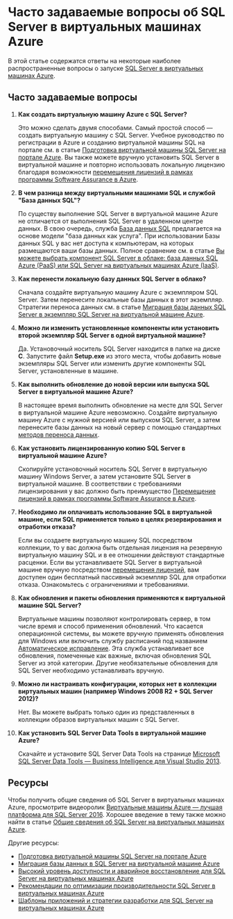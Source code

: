 <properties
	pageTitle="Часто задаваемые вопросы об SQL Server в виртуальных машинах Azure | Microsoft Azure"
	description="В этой статье содержатся ответы на часто задаваемые вопросы о запуске SQL Server в виртуальных машинах Azure."
	services="virtual-machines-windows"
	documentationCenter=""
	authors="v-shysun"
	manager="msmets"
	editor=""
	tags="azure-service-management"/>

<tags
	ms.service="virtual-machines-windows"
	ms.devlang="na"
	ms.topic="article"
	ms.tgt_pltfrm="vm-windows-sql-server"
	ms.workload="infrastructure-services"
	ms.date="04/27/2016"
	ms.author="v-shysun"/>

# Часто задаваемые вопросы об SQL Server в виртуальных машинах Azure

В этой статье содержатся ответы на некоторые наиболее распространенные вопросы о запуске [SQL Server в виртуальных машинах Azure](https://azure.microsoft.com/services/virtual-machines/sql-server/).

## Часто задаваемые вопросы

1. **Как создать виртуальную машину Azure с SQL Server?**

	Это можно сделать двумя способами. Самый простой способ — создать виртуальную машину с SQL Server. Учебное руководство по регистрации в Azure и созданию виртуальной машины SQL на портале см. в статье [Подготовка виртуальной машины SQL Server на портале Azure](virtual-machines-windows-portal-sql-server-provision.md). Вы также можете вручную установить SQL Server в виртуальной машине и повторно использовать локальную лицензию благодаря возможности [перемещения лицензий в рамках программы Software Assurance в Azure](https://azure.microsoft.com/pricing/license-mobility/).

1. **В чем разница между виртуальными машинами SQL и службой "База данных SQL"?**

	По существу выполнение SQL Server в виртуальной машине Azure не отличается от выполнения SQL Server в удаленном центре данных. В свою очередь, служба [База данных SQL](../sql-database/sql-database-technical-overview.md) предлагается на основе модели "база данных как услуга". При использовании Базы данных SQL у вас нет доступа к компьютерам, на которых размещаются ваши базы данных. Полное сравнение см. в статье [Вы можете выбрать компонент SQL Server в облаке: база данных SQL Azure (PaaS) или SQL Server на виртуальных машинах Azure (IaaS)](../sql-database/media/data-management-azure-sql-database-and-sql-server-iaas.md).

1. **Как перенести локальную базу данных SQL Server в облако?**

	Сначала создайте виртуальную машину Azure с экземпляром SQL Server. Затем перенесите локальные базы данных в этот экземпляр. Стратегии переноса данных см. в статье [Миграция базы данных SQL Server в экземпляр SQL Server на виртуальной машине Azure](virtual-machines-windows-migrate-sql.md).

2. **Можно ли изменить установленные компоненты или установить второй экземпляр SQL Server в одной виртуальной машине?**

	Да. Установочный носитель SQL Server находится в папке на диске **C**. Запустите файл **Setup.exe** из этого места, чтобы добавить новые экземпляры SQL Server или изменить другие компоненты SQL Server, установленные в машине.

3. **Как выполнить обновление до новой версии или выпуска SQL Server в виртуальной машине Azure?**

	В настоящее время выполнить обновление на месте для SQL Server в виртуальной машине Azure невозможно. Создайте виртуальную машину Azure с нужной версией или выпуском SQL Server, а затем перенесите базы данных на новый сервер с помощью стандартных [методов переноса данных](virtual-machines-windows-migrate-sql.md).

4. **Как установить лицензированную копию SQL Server в виртуальной машине Azure?**

	Скопируйте установочный носитель SQL Server в виртуальную машину Windows Server, а затем установите SQL Server в виртуальной машине. В соответствии с требованиями лицензирования у вас должно быть преимущество [Перемещение лицензий в рамках программы Software Assurance в Azure](https://azure.microsoft.com/pricing/license-mobility/).

5. **Необходимо ли оплачивать использование SQL в виртуальной машине, если SQL применяется только в целях резервирования и отработки отказа?**

	Если вы создаете виртуальную машину SQL посредством коллекции, то у вас должна быть отдельная лицензия на резервную виртуальную машину SQL и в ее отношении действуют стандартные расценки. Если вы устанавливаете SQL Server в виртуальной машине вручную посредством [перемещения лицензий](https://azure.microsoft.com/pricing/license-mobility/), вам доступен один бесплатный пассивный экземпляр SQL для отработки отказа. Ознакомьтесь с ограничениями и требованиями.

6. **Как обновления и пакеты обновления применяются к виртуальной машине SQL Server?**

	Виртуальные машины позволяют контролировать сервер, в том числе время и способ применения обновлений. Что касается операционной системы, вы можете вручную применять обновления для Windows или включить службу расписаний под названием [Автоматическое исправление](virtual-machines-windows-classic-sql-automated-patching.md). Эта служба устанавливает все обновления, помеченные как важные, включая обновления SQL Server из этой категории. Другие необязательные обновления для SQL Server необходимо устанавливать вручную.

7. **Можно ли настраивать конфигурации, которых нет в коллекции виртуальных машин (например Windows 2008 R2 + SQL Server 2012)?**

	Нет. Вы можете выбрать только один из представленных в коллекции образов виртуальных машин с SQL Server.

9. **Как установить SQL Server Data Tools в виртуальной машине Azure?**

	Скачайте и установите SQL Server Data Tools на странице [Microsoft SQL Server Data Tools ― Business Intelligence для Visual Studio 2013](https://www.microsoft.com/ru-RU/download/details.aspx?id=42313).

## Ресурсы

Чтобы получить общие сведения об SQL Server в виртуальных машинах Azure, просмотрите видеоролик [Виртуальные машины Azure — лучшая платформа для SQL Server 2016](https://channel9.msdn.com/Events/DataDriven/SQLServer2016/Azure-VM-is-the-best-platform-for-SQL-Server-2016). Хорошее введение в тему также можно найти в статье [Общие сведения об SQL Server на виртуальных машинах Azure](virtual-machines-windows-sql-server-iaas-overview.md).

Другие ресурсы:

- [Подготовка виртуальной машины SQL Server на портале Azure](virtual-machines-windows-portal-sql-server-provision.md)
- [Миграция базы данных в SQL Server на виртуальной машине Azure](virtual-machines-windows-migrate-sql.md)
- [Высокий уровень доступности и аварийное восстановление для SQL Server на виртуальных машинах Azure](virtual-machines-windows-sql-high-availability-dr.md)
- [Рекомендации по оптимизации производительности SQL Server в виртуальных машинах Azure](virtual-machines-windows-sql-performance.md)
- [Шаблоны приложений и стратегии разработки для SQL Server на виртуальных машинах Azure](virtual-machines-windows-sql-server-app-patterns-dev-strategies.md)

<!---HONumber=AcomDC_0504_2016-->